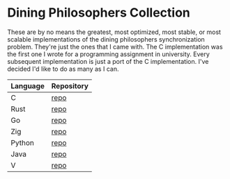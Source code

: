 # Dining Philosophers Collection

These are by no means the greatest, most optimized, most stable, or most scalable implementations of the dining philosophers synchronization problem. They're just the ones that I came with. The C implementation was the first one I wrote for a programming assignment in university. Every subsequent implementation is just a port of the C implementation. I've decided I'd like to do as many as I can.

| Language | Repository                                                 |
|----------|------------------------------------------------------------|
| C        | [repo](https://github.com/jackjohn7/dining-philosophers-c) |
| Rust     | [repo](https://github.com/jackjohn7/dining_philosophe_rs)  |
| Go       | [repo](https://github.com/jackjohn7/go_philosophers)       |
| Zig      | [repo](https://github.com/jackjohn7/zigging_philosophers)  |
| Python   | [repo](https://github.com/jackjohn7/dining_pylosophers)    |
| Java     | [repo](https://github.com/jackjohn7/diningPhilosophers_jar)|
| V        | [repo](https://github.com/jackjohn7/dining_vlosophers)     |

